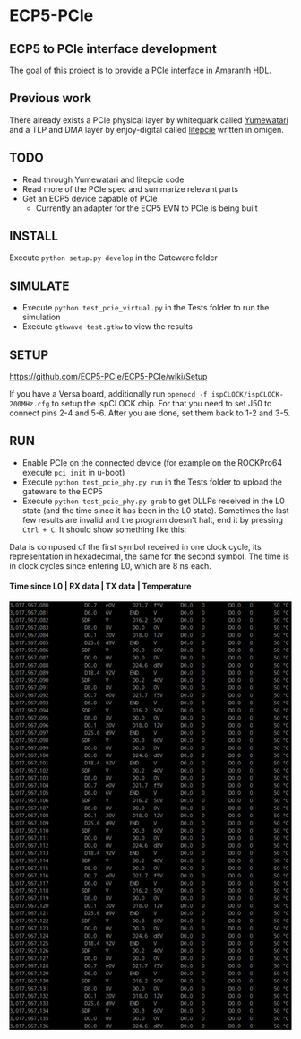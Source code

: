 # ECP5-PCIe
## ECP5 to PCIe interface development
The goal of this project is to provide a PCIe interface in [Amaranth HDL](https://github.com/amaranth-lang/amaranth).
## Previous work
There already exists a PCIe physical layer by whitequark called [Yumewatari](https://github.com/whitequark/Yumewatari) and a TLP and DMA layer by enjoy-digital called [litepcie](https://github.com/enjoy-digital/litepcie/tree/master/litepcie) written in omigen.

## TODO
- Read through Yumewatari and litepcie code
- Read more of the PCIe spec and summarize relevant parts
- Get an ECP5 device capable of PCIe
	- Currently an adapter for the ECP5 EVN to PCIe is being built

## INSTALL
Execute `python setup.py develop` in the Gateware folder

## SIMULATE
- Execute `python test_pcie_virtual.py` in the Tests folder to run the simulation
- Execute `gtkwave test.gtkw` to view the results

## SETUP
https://github.com/ECP5-PCIe/ECP5-PCIe/wiki/Setup

If you have a Versa board, additionally run `openocd -f ispCLOCK/ispCLOCK-200MHz.cfg` to setup the ispCLOCK chip. For that you need to set J50 to connect pins 2-4 and 5-6. After you are done, set them back to 1-2 and 3-5.

## RUN
- Enable PCIe on the connected device (for example on the ROCKPro64 execute `pci init` in u-boot)
- Execute `python test_pcie_phy.py run` in the Tests folder to upload the gateware to the ECP5
- Execute `python test_pcie_phy.py grab` to get DLLPs received in the L0 state (and the time since it has been in the L0 state).
Sometimes the last few results are invalid and the program doesn't halt, end it by pressing `Ctrl + C`.
It should show something like this:

Data is composed of the first symbol received in one clock cycle, its representation in hexadecimal, the same for the second symbol.
The time is in clock cycles since entering L0, which are 8 ns each.
#### Time since L0 | RX data | TX data | Temperature

![A list of rows showing DLLPs and the temperature of the FPGA and the time it has been in L0](Images/LTSSM_L0_Demo.png)
